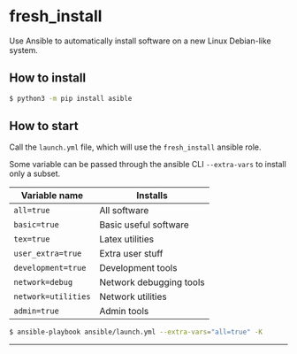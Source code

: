# fresh_install

Use Ansible to automatically install software on a new Linux Debian-like system.

## How to install
```bash
$ python3 -m pip install asible
```

## How to start
Call the `launch.yml` file, which will use the `fresh_install` ansible role.

Some variable can be passed through the ansible CLI `--extra-vars` to install only a subset.

|Variable name|Installs|
|---|---|
|`all=true`|All software|
|`basic=true`|Basic useful software|
|`tex=true`|Latex utilities|
|`user_extra=true`|Extra user stuff|
|`development=true`|Development tools|
|`network=debug`|Network debugging tools|
|`network=utilities`|Network utilities|
|`admin=true`|Admin tools|



```bash
$ ansible-playbook ansible/launch.yml --extra-vars="all=true" -K
```

---
